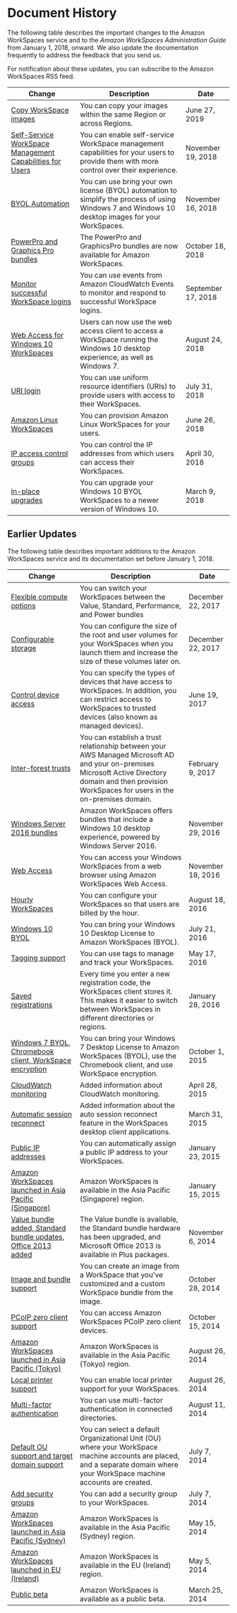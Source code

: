 # Document History<a name="workspaces-document-history"></a>

The following table describes the important changes to the Amazon WorkSpaces service and to the *Amazon WorkSpaces Administration Guide* from January 1, 2018, onward\. We also update the documentation frequently to address the feedback that you send us\.

For notification about these updates, you can subscribe to the Amazon WorkSpaces RSS feed\.

| Change | Description | Date | 
| --- |--- |--- |
| [Copy WorkSpace images](https://docs.aws.amazon.com/workspaces/latest/adminguide/copy-custom-image.html) | You can copy your images within the same Region or across Regions\. | June 27, 2019 | 
| [Self\-Service WorkSpace Management Capabilities for Users](https://docs.aws.amazon.com/workspaces/latest/adminguide/enable-user-self-service-workspace-management.html) | You can enable self\-service WorkSpace management capabilities for your users to provide them with more control over their experience\. | November 19, 2018 | 
| [BYOL Automation](https://docs.aws.amazon.com/workspaces/latest/adminguide/byol-windows-images.html) | You can use bring your own license \(BYOL\) automation to simplify the process of using Windows 7 and Windows 10 desktop images for your WorkSpaces\. | November 16, 2018 | 
| [PowerPro and Graphics Pro bundles](https://docs.aws.amazon.com/workspaces/latest/adminguide/amazon-workspaces-bundles.html) | The PowerPro and GraphicsPro bundles are now available for Amazon WorkSpaces\. | October 18, 2018 | 
| [Monitor successful WorkSpace logins](https://docs.aws.amazon.com/workspaces/latest/adminguide/cloudwatch-events.html) | You can use events from Amazon CloudWatch Events to monitor and respond to successful WorkSpace logins\. | September 17, 2018 | 
| [Web Access for Windows 10 WorkSpaces](https://docs.aws.amazon.com/workspaces/latest/userguide/amazon-workspaces-web-access.html) | Users can now use the web access client to access a WorkSpace running the Windows 10 desktop experience, as well as Windows 7\.  | August 24, 2018 | 
| [URI login](https://docs.aws.amazon.com/workspaces/latest/adminguide/customize-workspaces-user-login.html) | You can use uniform resource identifiers \(URIs\) to provide users with access to their WorkSpaces\.  | July 31, 2018 | 
| [Amazon Linux WorkSpaces](https://docs.aws.amazon.com/workspaces/latest/adminguide/amazon-workspaces.html) | You can provision Amazon Linux WorkSpaces for your users\. | June 26, 2018 | 
| [IP access control groups](https://docs.aws.amazon.com/workspaces/latest/adminguide/amazon-workspaces-ip-access-control-groups.html) | You can control the IP addresses from which users can access their WorkSpaces\. | April 30, 2018 | 
| [In\-place upgrades](https://docs.aws.amazon.com/workspaces/latest/adminguide/upgrade-windows-10-byol-workspaces.html) | You can upgrade your Windows 10 BYOL WorkSpaces to a newer version of Windows 10\.  | March 9, 2018 | 

## Earlier Updates<a name="earlier-doc-history"></a>

The following table describes important additions to the Amazon WorkSpaces service and its documentation set before January 1, 2018\.


| Change | Description | Date | 
| --- | --- | --- | 
| [Flexible compute options ](modify-workspaces.html) | You can switch your WorkSpaces between the Value, Standard, Performance, and Power bundles  | December 22, 2017 | 
| [Configurable storage ](modify-workspaces.html) | You can configure the size of the root and user volumes for your WorkSpaces when you launch them and increase the size of these volumes later on\.  | December 22, 2017 | 
| [Control device access ](update-directory-details.html) | You can specify the types of devices that have access to WorkSpaces\. In addition, you can restrict access to WorkSpaces to trusted devices \(also known as managed devices\)\. | June 19, 2017 | 
| [Inter\-forest trusts](launch-workspace-trusted-domain.html) | You can establish a trust relationship between your AWS Managed Microsoft AD and your on\-premises Microsoft Active Directory domain and then provision WorkSpaces for users in the on\-premises domain\. | February 9, 2017 | 
| [Windows Server 2016 bundles](amazon-workspaces-bundles.html) | Amazon WorkSpaces offers bundles that include a Windows 10 desktop experience, powered by Windows Server 2016\. | November 29, 2016 | 
| [Web Access](amazon-workspaces.html) | You can access your Windows WorkSpaces from a web browser using Amazon WorkSpaces Web Access\. | November 18, 2016 | 
| [Hourly WorkSpaces ](running-mode.html) | You can configure your WorkSpaces so that users are billed by the hour\.  | August 18, 2016 | 
| [Windows 10 BYOL](byol-windows-images.html) | You can bring your Windows 10 Desktop License to Amazon WorkSpaces \(BYOL\)\. | July 21, 2016 | 
| [Tagging support ](tag-workspaces.html) | You can use tags to manage and track your WorkSpaces\.  | May 17, 2016 | 
| [Saved registrations ](amazon-workspaces.html) | Every time you enter a new registration code, the WorkSpaces client stores it\. This makes it easier to switch between WorkSpaces in different directories or regions\. | January 28, 2016 | 
| [Windows 7 BYOL, Chromebook client, WorkSpace encryption](amazon-workspaces.html) | You can bring your Windows 7 Desktop License to Amazon WorkSpaces \(BYOL\), use the Chromebook client, and use WorkSpace encryption\. | October 1, 2015 | 
| [CloudWatch monitoring ](amazon-workspaces-monitoring.html) | Added information about CloudWatch monitoring\. | April 28, 2015 | 
| [Automatic session reconnect](amazon-workspaces.html) | Added information about the auto session reconnect feature in the WorkSpaces desktop client applications\. | March 31, 2015 | 
| [Public IP addresses](update-directory-details.html) | You can automatically assign a public IP address to your WorkSpaces\. | January 23, 2015 | 
| [Amazon WorkSpaces launched in Asia Pacific \(Singapore\)](amazon-workspaces.html) | Amazon WorkSpaces is available in the Asia Pacific \(Singapore\) region\. | January 15, 2015 | 
| [Value bundle added, Standard bundle updates, Office 2013 added](amazon-workspaces-bundles.html) | The Value bundle is available, the Standard bundle hardware has been upgraded, and Microsoft Office 2013 is available in Plus packages\.  |  November 6, 2014 | 
| [Image and bundle support](amazon-workspaces-bundles.html) | You can create an image from a WorkSpace that you’ve customized and a custom WorkSpace bundle from the image\. | October 28, 2014 | 
| [PCoIP zero client support](amazon-workspaces.html) | You can access Amazon WorkSpaces PCoIP zero client devices\. | October 15, 2014 | 
| [ Amazon WorkSpaces launched in Asia Pacific \(Tokyo\)](amazon-workspaces.html) | Amazon WorkSpaces is available in the Asia Pacific \(Tokyo\) region\. | August 26, 2014 | 
| [ Local printer support](group_policy.html) | You can enable local printer support for your WorkSpaces\. | August 26, 2014 | 
| [Multi\-factor authentication ](update-directory-details.html) | You can use multi\-factor authentication in connected directories\. | August 11, 2014 | 
| [Default OU support and target domain support](update-directory-details.html) | You can select a default Organizational Unit \(OU\) where your WorkSpace machine accounts are placed, and a separate domain where your WorkSpace machine accounts are created\. |  July 7, 2014 | 
| [Add security groups](amazon-workspaces-security-groups.html) | You can add a security group to your WorkSpaces\. | July 7, 2014 | 
| [ Amazon WorkSpaces launched in Asia Pacific \(Sydney\)](amazon-workspaces.html) | Amazon WorkSpaces is available in the Asia Pacific \(Sydney\) region\. | May 15, 2014 | 
| [ Amazon WorkSpaces launched in EU \(Ireland\)](amazon-workspaces.html) | Amazon WorkSpaces is available in the EU \(Ireland\) region\. | May 5, 2014 | 
| [Public beta ](amazon-workspaces.html) | Amazon WorkSpaces is available as a public beta\. | March 25, 2014 | 